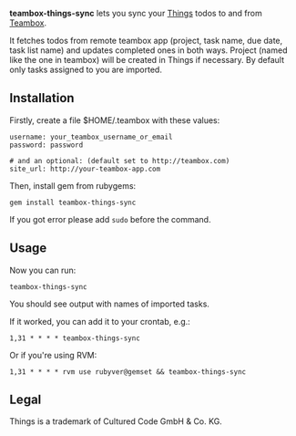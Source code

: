 
**teambox-things-sync** lets you sync your [Things][things] todos to and from [Teambox][teambox].

It fetches todos from remote teambox app (project, task name, due date, task list name) and updates completed ones in both ways. Project (named like the one in teambox) will be created in Things if necessary. By default only tasks assigned to you are imported.

Installation
-------------------------------------------------------------------------------

Firstly, create a file $HOME/.teambox with these values:

    username: your_teambox_username_or_email
    password: password
    
    # and an optional: (default set to http://teambox.com)
    site_url: http://your-teambox-app.com

Then, install gem from rubygems:
    
    gem install teambox-things-sync

If you got error please add `sudo` before the command.

Usage
-------------------------------------------------------------------------------

Now you can run:

    teambox-things-sync

You should see output with names of imported tasks.

If it worked, you can add it to your crontab, e.g.:

    1,31 * * * * teambox-things-sync
    
Or if you're using RVM:
    
    1,31 * * * * rvm use rubyver@gemset && teambox-things-sync

Legal
-------------------------------------------------------------------------------

Things is a trademark of Cultured Code GmbH & Co. KG.

[things]: http://culturedcode.com/things/ "Things OS X Application"
[teambox]: http://teambox.com/ "Teambox - Collaboration Software"